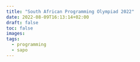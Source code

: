 ```yaml
---
title: "South African Programming Olympiad 2022"
date: 2022-08-09T16:13:14+02:00
draft: false
toc: false
images:
tags:
  - programming
  - sapo
---
```

